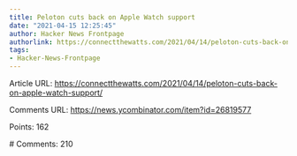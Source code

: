 ```yaml
---
title: Peloton cuts back on Apple Watch support
date: "2021-04-15 12:25:45"
author: Hacker News Frontpage
authorlink: https://connectthewatts.com/2021/04/14/peloton-cuts-back-on-apple-watch-support/
tags:
- Hacker-News-Frontpage
---
```


<p>Article URL: <a href="https://connectthewatts.com/2021/04/14/peloton-cuts-back-on-apple-watch-support/">https://connectthewatts.com/2021/04/14/peloton-cuts-back-on-apple-watch-support/</a></p>
<p>Comments URL: <a href="https://news.ycombinator.com/item?id=26819577">https://news.ycombinator.com/item?id=26819577</a></p>
<p>Points: 162</p>
<p># Comments: 210</p>
